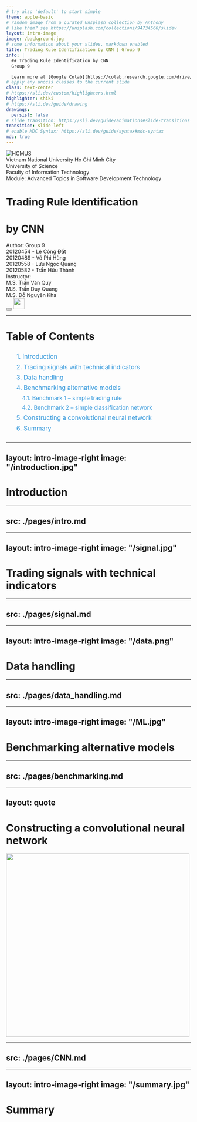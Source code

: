 ```yaml
---
# try also 'default' to start simple
theme: apple-basic
# random image from a curated Unsplash collection by Anthony
# like them? see https://unsplash.com/collections/94734566/slidev
layout: intro-image
image: /background.jpg
# some information about your slides, markdown enabled
title: Trading Rule Identification by CNN | Group 9
info: |
  ## Trading Rule Identification by CNN
  Group 9

  Learn more at [Google Colab](https://colab.research.google.com/drive/1vZx9P75a1Gmj0B90-0o28vHid54T9Mtx?usp=sharing)
# apply any unocss classes to the current slide
class: text-center
# https://sli.dev/custom/highlighters.html
highlighter: shiki
# https://sli.dev/guide/drawing
drawings:
  persist: false
# slide transition: https://sli.dev/guide/animations#slide-transitions
transition: slide-left
# enable MDC Syntax: https://sli.dev/guide/syntax#mdc-syntax
mdc: true
---
```


<div class="flex items-center justify-center space-x-5 mb-10 text-black">
  <div>
    <img src="/hcmus.png" alt="HCMUS" class="h-20">
  </div>
  <div class="flex flex-col space-y-1 items-start">
    <div class="text-xs">Vietnam National University Ho Chi Minh City</div>
    <div class="text-xs">University of Science</div>
    <div class="text-xs">Faculty of Information Technology</div>
    <div class="text-xs">Module: Advanced Topics in Software Development Technology</div>
  </div>
</div>

<h1 class="text-black">Trading Rule Identification</h1>

<h1 class="text-black">by CNN</h1>

<div class="flex justify-between mx-10 text-black text-shadow-md">
  <div class="flex flex-col items-start">
    <div>Author: Group 9</div>
    <div>20120454 - Lê Công Đắt</div>
    <div>20120489 - Võ Phi Hùng</div>
    <div>20120558 - Lưu Ngọc Quang</div>
    <div>20120582 - Trần Hữu Thành</div>
  </div>
  <div class="flex flex-col items-start">
    <div>Instructor:</div>
    <div>M.S. Trần Văn Quý</div>
    <div>M.S. Trần Duy Quang</div>
    <div>M.S. Đỗ Nguyên Kha</div>
  </div>
</div>

<div class="abs-br m-6 flex gap-2">
  <button @click="$slidev.nav.openInEditor()" title="Open in Editor" class="text-xl slidev-icon-btn opacity-50 !border-none text-black">
    <carbon:edit />
  </button>
  <a href="https://colab.research.google.com/drive/1vZx9P75a1Gmj0B90-0o28vHid54T9Mtx?usp=sharing" target="_blank" alt="Google Colab" title="Open in Google Colab"
    class="text-xl slidev-icon-btn opacity-50 !border-none text-black">
    <img src="/colab.png" width="30px"/>
  </a>
</div>

<!--
The last comment block of each slide will be treated as slide notes. It will be visible and editable in Presenter Mode along with the slide. [Read more in the docs](https://sli.dev/guide/syntax.html#notes)
-->

---

<style>
.toc {
  text-align: left;
  margin: 2em;
}

.toc-item {
  margin-bottom: 0.5em;
  font-size: 1.2em;
  color: #3498db;
  cursor: pointer;
  transition: all 0.3s ease;
}

.toc-item:hover {
  color: #1abc9c;
}

.toc-subitem {
  margin-left: 1em;
  font-size: 1.1em;
  color: #3498db;
  cursor: pointer;
  transition: all 0.3s ease;
  margin-bottom: 0.5em;
}

.toc-subitem:hover {
  color: #27ae60;
}
</style>

# Table of Contents

<div class="toc">
  <div class="toc-item" @click="$slidev.nav.go(1)">1. Introduction</div>
  <div class="toc-item" @click="$slidev.nav.go(2)">2. Trading signals with technical indicators</div>
  <div class="toc-item" @click="$slidev.nav.go(3)">3. Data handling</div>
  <div class="toc-item" @click="$slidev.nav.go(4)">4. Benchmarking alternative models</div>
  <div class="toc-subitem" @click="$slidev.nav.go(5)">4.1. Benchmark 1 – simple trading rule</div>
  <div class="toc-subitem" @click="$slidev.nav.go(6)">4.2. Benchmark 2 – simple classification network</div>
  <div class="toc-item" @click="$slidev.nav.go(7)">5. Constructing a convolutional neural network</div>
  <div class="toc-item" @click="$slidev.nav.go(8)">6. Summary</div>
</div>

---
layout: intro-image-right
image: "/introduction.jpg"
---

<!-- Phần Introduction -->

# Introduction

---
src: ./pages/intro.md
---

---
layout: intro-image-right
image: "/signal.jpg"
---

<!-- Phần Trading signals with technical indicators -->

# Trading signals with technical indicators

---
src: ./pages/signal.md
---

---
layout: intro-image-right
image: "/data.png"
---

<!-- Phần Data handling -->

# Data handling

---
src: ./pages/data_handling.md
---

---
layout: intro-image-right
image: "/ML.jpg"
---

<!-- Phần Benchmarking alternative models -->

# Benchmarking alternative models

---
src: ./pages/benchmarking.md
---

---
layout: quote
---

<!-- Phần Constructing a convolutional neural network -->
  <div class="flex justify-between items-center">
    <h1>Constructing a convolutional neural network</h1>
    <img src="/Ai-Neural-Network.gif" width="500px"></img>
  </div>

---
src: ./pages/CNN.md
---

---
layout: intro-image-right
image: "/summary.jpg"
---

<!-- Phần Summary -->

# Summary
